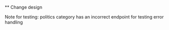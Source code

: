 ** Change design

Note for testing: politics category has an incorrect endpoint for testing error handling